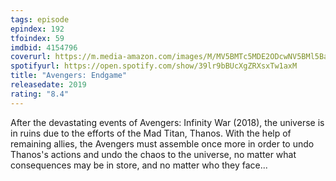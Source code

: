 ```yaml
---
tags: episode
epindex: 192
tfoindex: 59
imdbid: 4154796
coverurl: https://m.media-amazon.com/images/M/MV5BMTc5MDE2ODcwNV5BMl5BanBnXkFtZTgwMzI2NzQ2NzM@._V1_SY300_CR0,0,202,300_.jpg
spotifyurl: https://open.spotify.com/show/39lr9bBUcXgZRXsxTw1axM
title: "Avengers: Endgame"
releasedate: 2019
rating: "8.4"
---
```


After the devastating events of Avengers: Infinity War (2018), the universe is in ruins due to the efforts of the Mad Titan, Thanos. With the help of remaining allies, the Avengers must assemble once more in order to undo Thanos's actions and undo the chaos to the universe, no matter what consequences may be in store, and no matter who they face...